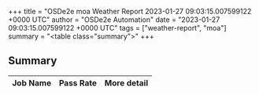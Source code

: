 +++
title = "OSDe2e moa Weather Report 2023-01-27 09:03:15.007599122 +0000 UTC"
author = "OSDe2e Automation"
date = "2023-01-27 09:03:15.007599122 +0000 UTC"
tags = ["weather-report", "moa"]
summary = "<table class=\"summary\"></table>"
+++
## Summary

| Job Name | Pass Rate | More detail |
|----------|-----------|-------------|




